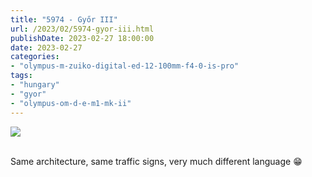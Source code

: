 ```yaml
---
title: "5974 - Győr III"
url: /2023/02/5974-gyor-iii.html
publishDate: 2023-02-27 18:00:00
date: 2023-02-27
categories:
- "olympus-m-zuiko-digital-ed-12-100mm-f4-0-is-pro"
tags:
- "hungary"
- "gyor"
- "olympus-om-d-e-m1-mk-ii"
---
```

<div class="container">
<div class="center"><a target="_blank" href="https://d25zfm9zpd7gm5.cloudfront.net/1200x1200/2019/20191020_102301_lr.jpg"><img class="webfeedsFeaturedVisual" src="https://d25zfm9zpd7gm5.cloudfront.net/0600x0600/2019/20191020_102301_lr.jpg" /></a></div>
</div>
<br />

Same architecture, same traffic signs, very much different
language :grin:

